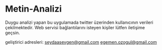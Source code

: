 # Metin-Analizi
Duygu analizi yapan bu uygulamada twitter üzerinden kullanıcının verileri çekilmektedir. 
Web servisi bağlantılarını isteyen kişiler lütfen iletişime geçsin.



geliştirici adresleri: seydaasevgen@gmail.com
                       egemen.ozogul@gmail.com
